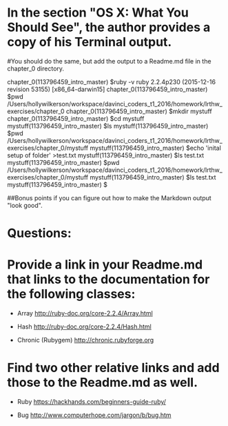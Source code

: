 # In the section "OS X: What You Should See", the author provides a copy of his Terminal output.
#You should do the same, but add the output to a Readme.md file in the chapter_0 directory.


chapter_0(113796459_intro_master) $ruby -v
ruby 2.2.4p230 (2015-12-16 revision 53155) [x86_64-darwin15]
chapter_0(113796459_intro_master) $pwd
/Users/hollywilkerson/workspace/davinci_coders_t1_2016/homework/lrthw_exercises/chapter_0
chapter_0(113796459_intro_master) $mkdir mystuff
chapter_0(113796459_intro_master) $cd mystuff
mystuff(113796459_intro_master) $ls
mystuff(113796459_intro_master) $pwd
/Users/hollywilkerson/workspace/davinci_coders_t1_2016/homework/lrthw_exercises/chapter_0/mystuff
mystuff(113796459_intro_master) $echo 'inital setup of folder' >test.txt
mystuff(113796459_intro_master) $ls
test.txt
mystuff(113796459_intro_master) $pwd
/Users/hollywilkerson/workspace/davinci_coders_t1_2016/homework/lrthw_exercises/chapter_0/mystuff
mystuff(113796459_intro_master) $ls
test.txt
mystuff(113796459_intro_master) $

##Bonus points if you can figure out how to make the Markdown output "look good".

# Questions:

# Provide a link in your Readme.md that links to the documentation for the following classes:

*  Array
http://ruby-doc.org/core-2.2.4/Array.html

*  Hash
http://ruby-doc.org/core-2.2.4/Hash.html

*  Chronic (Rubygem)
http://chronic.rubyforge.org

# Find two other relative links and add those to the Readme.md as well.

* Ruby
https://hackhands.com/beginners-guide-ruby/

* Bug
http://www.computerhope.com/jargon/b/bug.htm
